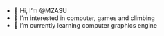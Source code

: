 - 👋 Hi, I’m @MZASU
- 👀 I’m interested in computer, games and climbing
- 🌱 I’m currently learning computer graphics engine

<!---
MZASU/MZASU is a ✨ special ✨ repository because its `README.md` (this file) appears on your GitHub profile.
You can click the Preview link to take a look at your changes.
--->
